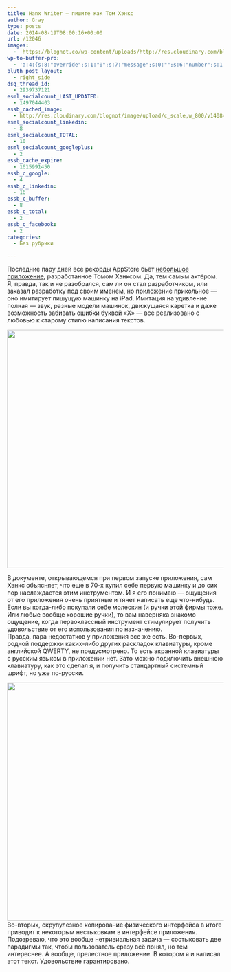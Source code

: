```yaml
---
title: Hanx Writer — пишите как Том Хэнкс
author: Gray
type: posts
date: 2014-08-19T08:00:16+00:00
url: /12046
images:
  -  https://blognot.co/wp-content/uploads/http://res.cloudinary.com/blognot/image/upload/c_scale,w_800/v1408435127/image_pet6rp.jpg
wp-to-buffer-pro:
  - 'a:4:{s:8:"override";s:1:"0";s:7:"message";s:0:"";s:6:"number";s:1:"1";s:16:"alternateMessage";s:0:"";}'
bluth_post_layout:
  - right_side
dsq_thread_id:
  - 2939737121
esml_socialcount_LAST_UPDATED:
  - 1497044403
essb_cached_image:
  - http://res.cloudinary.com/blognot/image/upload/c_scale,w_800/v1408435127/image_pet6rp.jpg
esml_socialcount_linkedin:
  - 8
esml_socialcount_TOTAL:
  - 10
esml_socialcount_googleplus:
  - 2
essb_cache_expire:
  - 1615991450
essb_c_google:
  - 4
essb_c_linkedin:
  - 16
essb_c_buffer:
  - 8
essb_c_total:
  - 2
essb_c_facebook:
  - 2
categories:
  - Без рубрики

---
```








Последние пару дней все рекорды AppStore бьёт <a href="https://itunes.apple.com/us/app/hanx-writer/id868326899?mt=8" target="_blank">небольшое приложение</a>, разработанное Томом Хэнксом. Да, тем самым актёром. Я, правда, так и не разобрался, сам ли он стал разработчиком, или заказал разработку под своим именем, но приложение прикольное — оно имитирует пишущую машинку на iPad. Имитация на удивление полная — звук, разные модели машинок, движущаяся каретка и даже возможность забивать ошибки буквой &#171;Х&#187; — все реализовано с любовью к старому стилю написания текстов.

<img data-attachment-id="12048" data-permalink="https://blognot.co/12046/image_jc0exv" data-orig-file="https://i1.wp.com/blognot.co/wp-content/uploads/http://res.cloudinary.com/blognot/image/upload/c_scale,w_800/v1408434787/image_jc0exv.jpg?fit=800%2C600&ssl=1" data-orig-size="800,600" data-comments-opened="1" data-image-meta="{&quot;aperture&quot;:&quot;0&quot;,&quot;credit&quot;:&quot;&quot;,&quot;camera&quot;:&quot;&quot;,&quot;caption&quot;:&quot;&quot;,&quot;created_timestamp&quot;:&quot;0&quot;,&quot;copyright&quot;:&quot;&quot;,&quot;focal_length&quot;:&quot;0&quot;,&quot;iso&quot;:&quot;0&quot;,&quot;shutter_speed&quot;:&quot;0&quot;,&quot;title&quot;:&quot;image_jc0exv&quot;}" data-image-title="image_jc0exv" data-image-description="" data-medium-file="https://i1.wp.com/blognot.co/wp-content/uploads/http://res.cloudinary.com/blognot/image/upload/c_scale,w_800/v1408434787/image_jc0exv.jpg?fit=300%2C225&ssl=1" data-large-file="https://i1.wp.com/blognot.co/wp-content/uploads/http://res.cloudinary.com/blognot/image/upload/c_scale,w_800/v1408434787/image_jc0exv.jpg?fit=740%2C555&ssl=1" class="aligncenter wp-image-12048" src="https://i2.wp.com/res.cloudinary.com/blognot/image/upload/c_scale,w_800/v1408434787/image_jc0exv.jpg?resize=740%2C555&#038;ssl=1" alt="" width="740" height="555" data-recalc-dims="1" /> 

В документе, открывающемся при первом запуске приложения, сам Хэнкс объясняет, что еще в 70-х купил себе первую машинку и до сих пор наслаждается этим инструментом. И я его понимаю — ощущения от его приложения очень приятные и тянет написать еще что-нибудь. Если вы когда-либо покупали себе молескин (и ручки этой фирмы тоже. Или любые вообще хорошие ручки), то вам наверняка знакомо ощущение, когда первоклассный инструмент стимулирует получить удовольствие от его использования по назначению.  
Правда, пара недостатков у приложения все же есть. Во-первых, родной поддержки каких-либо других раскладок клавиатуры, кроме английской QWERTY, не предусмотрено. То есть экранной клавиатуры с русским языком в приложении нет. Зато можно подключить внешнюю клавиатуру, как это сделал я, и получить стандартный системный шрифт, но уже по-русски.

<img data-attachment-id="12049" data-permalink="https://blognot.co/12046/image_pet6rp" data-orig-file="https://i2.wp.com/blognot.co/wp-content/uploads/http://res.cloudinary.com/blognot/image/upload/c_scale,w_800/v1408435127/image_pet6rp.jpg?fit=800%2C600&ssl=1" data-orig-size="800,600" data-comments-opened="1" data-image-meta="{&quot;aperture&quot;:&quot;0&quot;,&quot;credit&quot;:&quot;&quot;,&quot;camera&quot;:&quot;&quot;,&quot;caption&quot;:&quot;&quot;,&quot;created_timestamp&quot;:&quot;0&quot;,&quot;copyright&quot;:&quot;&quot;,&quot;focal_length&quot;:&quot;0&quot;,&quot;iso&quot;:&quot;0&quot;,&quot;shutter_speed&quot;:&quot;0&quot;,&quot;title&quot;:&quot;image_pet6rp&quot;}" data-image-title="image_pet6rp" data-image-description="" data-medium-file="https://i2.wp.com/blognot.co/wp-content/uploads/http://res.cloudinary.com/blognot/image/upload/c_scale,w_800/v1408435127/image_pet6rp.jpg?fit=300%2C225&ssl=1" data-large-file="https://i2.wp.com/blognot.co/wp-content/uploads/http://res.cloudinary.com/blognot/image/upload/c_scale,w_800/v1408435127/image_pet6rp.jpg?fit=740%2C555&ssl=1" class="alignnone wp-image-12049 aligncenter" src="https://i0.wp.com/res.cloudinary.com/blognot/image/upload/c_scale,w_800/v1408435127/image_pet6rp.jpg?resize=740%2C555&#038;ssl=1" alt="" width="740" height="555" data-recalc-dims="1" />  
Во-вторых, скрупулезное копирование физического интерфейса в итоге приводит к некоторым нестыковкам в интерфейсе приложения. Подозреваю, что это вообще нетривиальная задача — состыковать две парадигмы так, чтобы пользователь сразу всё понял, но тем интереснее.  
А вообще, прелестное приложение. В котором я и написал этот текст. Удовольствие гарантировано.